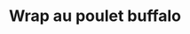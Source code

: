 ---
title: "Wrap au poulet buffalo"
description: "Poitrine de poulet panée croustillante et bacon émietté avec vinaigrette romaine et ranch, dans un pita"
price_s: "7.50"
price_l: "11.50"
price_lg: ""
weight: "4"
---